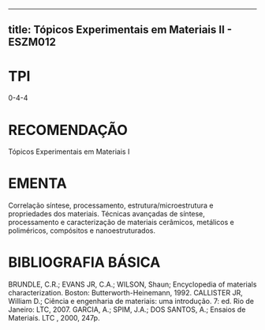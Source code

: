 
---
title: Tópicos Experimentais em Materiais II - ESZM012 
---

# TPI

0-4-4

# RECOMENDAÇÃO

Tópicos Experimentais em Materiais I

# EMENTA

Correlação síntese, processamento, estrutura/microestrutura e propriedades dos materiais. Técnicas avançadas de síntese, processamento e caracterização de materiais cerâmicos, metálicos e poliméricos, compósitos e nanoestruturados.

# BIBLIOGRAFIA BÁSICA

BRUNDLE, C.R.; EVANS JR, C.A.; WILSON, Shaun; Encyclopedia of materials characterization. Boston: Butterworth-Heinemann, 1992.
CALLISTER JR, William D.; Ciência e engenharia de materiais: uma introdução. 7: ed. Rio de Janeiro: LTC, 2007.
GARCIA, A.; SPIM, J.A.; DOS SANTOS, A.; Ensaios de Materiais. LTC , 2000, 247p.
        